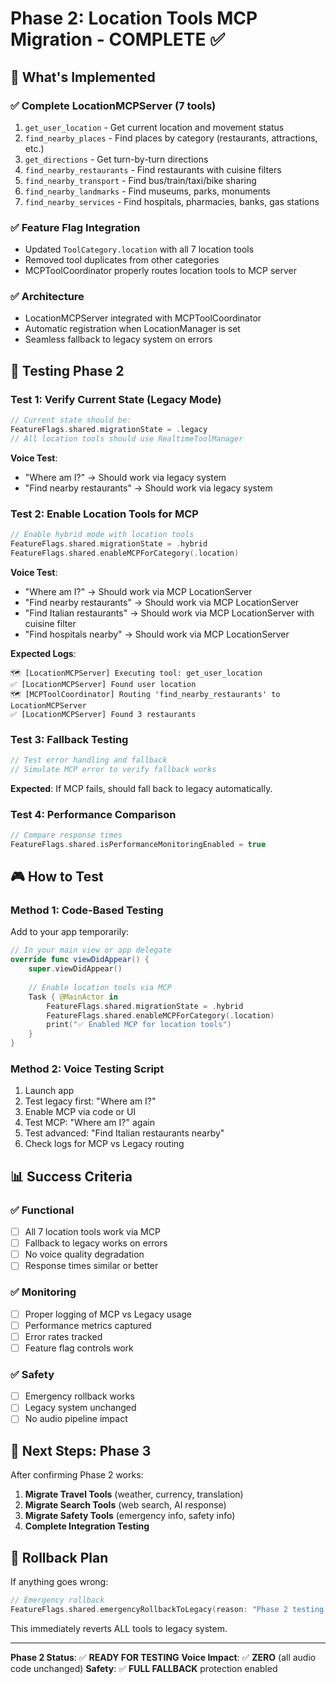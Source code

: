 # Phase 2: Location Tools MCP Migration - COMPLETE ✅

## 🎯 **What's Implemented**

### **✅ Complete LocationMCPServer (7 tools)**
1. `get_user_location` - Get current location and movement status
2. `find_nearby_places` - Find places by category (restaurants, attractions, etc.)
3. `get_directions` - Get turn-by-turn directions
4. `find_nearby_restaurants` - Find restaurants with cuisine filters
5. `find_nearby_transport` - Find bus/train/taxi/bike sharing
6. `find_nearby_landmarks` - Find museums, parks, monuments
7. `find_nearby_services` - Find hospitals, pharmacies, banks, gas stations

### **✅ Feature Flag Integration**
- Updated `ToolCategory.location` with all 7 location tools
- Removed tool duplicates from other categories
- MCPToolCoordinator properly routes location tools to MCP server

### **✅ Architecture**
- LocationMCPServer integrated with MCPToolCoordinator
- Automatic registration when LocationManager is set
- Seamless fallback to legacy system on errors

## 🧪 **Testing Phase 2**

### **Test 1: Verify Current State (Legacy Mode)**
```swift
// Current state should be:
FeatureFlags.shared.migrationState = .legacy
// All location tools should use RealtimeToolManager
```

**Voice Test**: 
- "Where am I?" → Should work via legacy system
- "Find nearby restaurants" → Should work via legacy system

### **Test 2: Enable Location Tools for MCP**
```swift
// Enable hybrid mode with location tools
FeatureFlags.shared.migrationState = .hybrid
FeatureFlags.shared.enableMCPForCategory(.location)
```

**Voice Test**:
- "Where am I?" → Should work via MCP LocationServer
- "Find nearby restaurants" → Should work via MCP LocationServer
- "Find Italian restaurants" → Should work via MCP LocationServer with cuisine filter
- "Find hospitals nearby" → Should work via MCP LocationServer

**Expected Logs**:
```
🗺️ [LocationMCPServer] Executing tool: get_user_location
✅ [LocationMCPServer] Found user location
🗺️ [MCPToolCoordinator] Routing 'find_nearby_restaurants' to LocationMCPServer
✅ [LocationMCPServer] Found 3 restaurants
```

### **Test 3: Fallback Testing**
```swift
// Test error handling and fallback
// Simulate MCP error to verify fallback works
```

**Expected**: If MCP fails, should fall back to legacy automatically.

### **Test 4: Performance Comparison**
```swift
// Compare response times
FeatureFlags.shared.isPerformanceMonitoringEnabled = true
```

## 🎮 **How to Test**

### **Method 1: Code-Based Testing**
Add to your app temporarily:
```swift
// In your main view or app delegate
override func viewDidAppear() {
    super.viewDidAppear()
    
    // Enable location tools via MCP
    Task { @MainActor in
        FeatureFlags.shared.migrationState = .hybrid
        FeatureFlags.shared.enableMCPForCategory(.location)
        print("✅ Enabled MCP for location tools")
    }
}
```

### **Method 2: Voice Testing Script**
1. Launch app
2. Test legacy first: "Where am I?"
3. Enable MCP via code or UI
4. Test MCP: "Where am I?" again
5. Test advanced: "Find Italian restaurants nearby"
6. Check logs for MCP vs Legacy routing

## 📊 **Success Criteria**

### **✅ Functional**
- [ ] All 7 location tools work via MCP
- [ ] Fallback to legacy works on errors
- [ ] No voice quality degradation
- [ ] Response times similar or better

### **✅ Monitoring**
- [ ] Proper logging of MCP vs Legacy usage
- [ ] Performance metrics captured
- [ ] Error rates tracked
- [ ] Feature flag controls work

### **✅ Safety**
- [ ] Emergency rollback works
- [ ] Legacy system unchanged
- [ ] No audio pipeline impact

## 🔄 **Next Steps: Phase 3**

After confirming Phase 2 works:

1. **Migrate Travel Tools** (weather, currency, translation)
2. **Migrate Search Tools** (web search, AI response)
3. **Migrate Safety Tools** (emergency info, safety info)
4. **Complete Integration Testing**

## 🚨 **Rollback Plan**

If anything goes wrong:
```swift
// Emergency rollback
FeatureFlags.shared.emergencyRollbackToLegacy(reason: "Phase 2 testing issues")
```

This immediately reverts ALL tools to legacy system.

---

**Phase 2 Status**: ✅ **READY FOR TESTING**
**Voice Impact**: ✅ **ZERO** (all audio code unchanged)
**Safety**: ✅ **FULL FALLBACK** protection enabled
